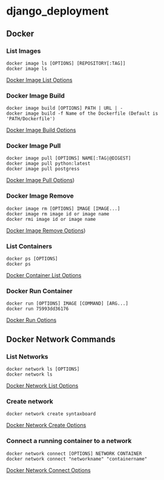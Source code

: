 # django_deployment

## Docker 

### List Images
```
docker image ls [OPTIONS] [REPOSITORY[:TAG]]
docker image ls

```
[Docker Image List Options](https://docs.docker.com/engine/reference/commandline/image_ls/)

### Docker Image Build
```
docker image build [OPTIONS] PATH | URL | -
docker image build -f Name of the Dockerfile (Default is 'PATH/Dockerfile')

```
[Docker Image Build Options](https://docs.docker.com/engine/reference/commandline/image_build/)

### Docker Image Pull
```
docker image pull [OPTIONS] NAME[:TAG|@DIGEST]
docker image pull python:latest
docker image pull postgress

```
[Docker Image Pull Options](https://docs.docker.com/engine/reference/commandline/image_pull/))

### Docker Image Remove
```
docker image rm [OPTIONS] IMAGE [IMAGE...]
docker image rm image id or image name
docker rmi image id or image name

```
[Docker Image Remove Options](https://docs.docker.com/engine/reference/commandline/image_pull/))

### List Containers
```
docker ps [OPTIONS]
docker ps

```
[Docker Container List Options](https://docs.docker.com/engine/reference/commandline/ps/)

### Docker Run Container
```
docker run [OPTIONS] IMAGE [COMMAND] [ARG...]
docker run 75993dd36176
```
[Docker Run Options](https://docs.docker.com/engine/reference/commandline/run/)

## Docker Network Commands

### List Networks
```
docker network ls [OPTIONS]
docker network ls

```
[Docker Network List Options](https://docs.docker.com/engine/reference/commandline/network_ls/)

### Create network
```
docker network create syntaxboard

```
[Docker Network Create Options](https://docs.docker.com/engine/reference/commandline/network_create/)

### Connect a running container to a network
```
docker network connect [OPTIONS] NETWORK CONTAINER
docker network connect "networkname" "containername"

```
[Docker Network Connect Options](https://docs.docker.com/engine/reference/commandline/network_connect/)




